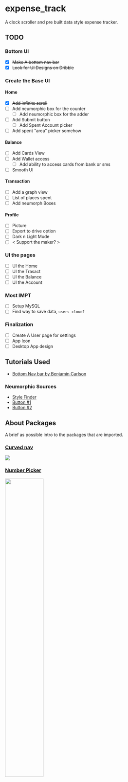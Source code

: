 # expense_track

A clock scroller and pre built data style expense tracker.

## TODO

### Bottom UI

- [x] ~~Make A bottom nav bar~~
- [x] ~~Look for UI Designs on Dribble~~

### Create the Base UI

#### Home

- [x] ~~Add infinite scroll~~
- [ ] Add neumorphic box for the counter
  - [ ] Add neumorphic box for the adder
- [ ] Add Submit button
  - [ ] Add Spent Account picker
- [ ] Add spent "area" picker somehow

#### Balance

- [ ] Add Cards View
- [ ] Add Wallet access
  - [ ] Add ability to access cards from bank or sms
- [ ] Smooth UI

#### Transaction

- [ ] Add a graph view
- [ ] List of places spent
- [ ] Add neumorph Boxes

#### Profile

- [ ] Picture
- [ ] Export to drive option
- [ ] Dark n Light Mode
- [ ] < Support the maker? >

### UI the pages

- [ ] UI the Home
- [ ] UI the Trasact
- [ ] UI the Balance
- [ ] UI the Account

### Most IMPT

- [ ] Setup MySQL
- [ ] Find way to save data, `users cloud?`

### Finalization

- [ ] Create A User page for settings
- [ ] App Icon
- [ ] Desktop App design

## Tutorials Used

- [Bottom Nav bar by Benjamin Carlson](https://youtu.be/WG4y47qGPX4)

### Neumorphic Sources

- [Style Finder](https://neumorphism.io)
- [Button #1](https://youtu.be/A2Bbhr3DGd0)
- [Button #2](https://youtu.be/eV1UNxgJvPI)

## About Packages

A brief as possible intro to the packages that are imported.

### [Curved nav](https://pub.dev/packages/curved_navigation_bar)

<img src="https://github.com/rafalbednarczuk/curved_navigation_bar/raw/master/example.gif">

### [Number Picker](https://pub.dev/packages/numberpicker/)

<img src="https://user-images.githubusercontent.com/16286046/110208631-aabb8480-7e88-11eb-8a92-4e77636965ce.gif" width="50%">

